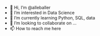 - 👋 Hi, I’m @alleballer
- 👀 I’m interested in Data Science
- 🌱 I’m currently learning Python, SQL, data
- 💞️ I’m looking to collaborate on ...
- 📫 How to reach me here

<!---
alleballer/alleballer is a ✨ special ✨ repository because its `README.md` (this file) appears on your GitHub profile.
You can click the Preview link to take a look at your changes.
--->
